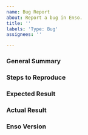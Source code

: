 ```yaml
---
name: Bug Report
about: Report a bug in Enso.
title: ''
labels: 'Type: Bug'
assignees: ''

---
```


<!--
Please ensure that you are running the latest version of Enso before reporting 
the bug! It may have been fixed since.
-->

### General Summary
<!--
- Please include a high-level description of your bug here.
-->

### Steps to Reproduce
<!--
Please list the reproduction steps for your bug. For example:

1. Launch the enso interpreter in server mode `enso --server --socket:8080`.
2. Send it a message as follows, where `path/to/project` doesn't exist.

```json
{
    message-type: "load-project",
    load-project: {
        path: "path/to/project"
    }
    ...
}
```
3. Observe that the compiler crashes.
-->

### Expected Result
<!--
- A description of the results you expected from the reproduction steps.
-->

### Actual Result
<!--
- A description of what actually happens when you run these steps.
- Please include any error output if relevant.
-->

### Enso Version
<!--
- Please include the output of `enso --version`.

For example:
```
Enso Compiler and Runtime
Version:    0.0.1
Built with: scala-2.13.2 for GraalVM 20.1.0
Built from: main @ 7e161560423c68e3f0fb8337c043156d9d724aac
Running on: OpenJDK 64-Bit Server VM, GraalVM Community, JDK 11.0.7+10-jvmci-20.1-b02
            Linux 4.15.0-108-generic (amd64)
```
-->
